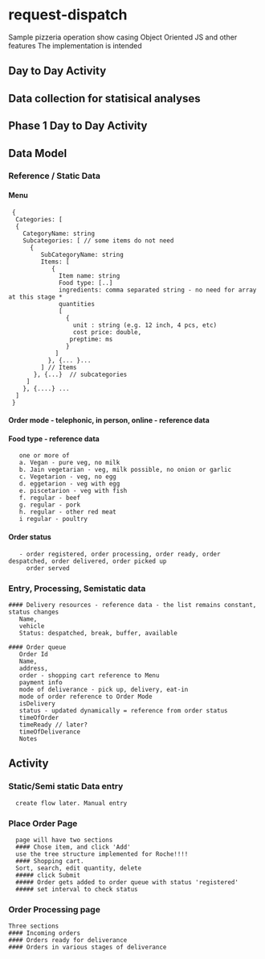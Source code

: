 # request-dispatch
Sample pizzeria operation show casing Object Oriented JS and other features
The implementation is intended 
## Day to Day Activity
## Data collection for statisical analyses


## Phase 1 Day to Day Activity
   ## Data Model
   ### Reference / Static Data 
   #### Menu  
     { 
      Categories: [
      { 
        CategoryName: string
        Subcategories: [ // some items do not need 
          { 
             SubCategoryName: string
             Items: [
                { 
                  Item name: string
                  Food type: [..]
                  ingredients: comma separated string - no need for array at this stage *
                  quantities 
                  [
                    { 
                      unit : string (e.g. 12 inch, 4 pcs, etc)
                      cost price: double,
                     preptime: ms
                    }
                 ]
               }, {... }...
             ] // Items
           }, {...}  // subcategories
         ]
        }, {....} ... 
      ]
     }
    
   #### Order mode - telephonic, in person,  online  - reference data   
    
   #### Food type - reference data
       one or more of 
       a. Vegan - pure veg, no milk
       b. Jain vegetarian - veg, milk possible, no onion or garlic
       c. Vegetarion - veg, no egg
       d. eggetarion - veg with egg
       e. piscetarion - veg with fish
       f. regular - beef
       g. regular - pork
       h. regular - other red meat
       i regular - poultry

   #### Order status
       - order registered, order processing, order ready, order despatched, order delivered, order picked up
         order served

  ### Entry, Processing, Semistatic data

    #### Delivery resources - reference data - the list remains constant, status changes
       Name,
       vehicle
       Status: despatched, break, buffer, available

    #### Order queue
       Order Id
       Name,
       address,
       order - shopping cart reference to Menu
       payment info
       mode of deliverance - pick up, delivery, eat-in
       mode of order reference to Order Mode
       isDelivery 
       status - updated dynamically = reference from order status 
       timeOfOrder
       timeReady // later?
       timeOfDeliverance
       Notes 

  ## Activity
   ### Static/Semi static Data entry
      create flow later. Manual entry
   ### Place Order Page
      page will have two sections
      #### Chose item, and click 'Add'
      use the tree structure implemented for Roche!!!!
      #### Shopping cart. 
      Sort, search, edit quantity, delete
      ##### click Submit
      ##### Order gets added to order queue with status 'registered'
      ##### set interval to check status 
   
  ### Order Processing page
    Three sections
    #### Incoming orders
    #### Orders ready for deliverance
    #### Orders in various stages of deliverance

